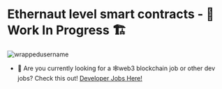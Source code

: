# Ethernaut level smart contracts - 🚧 Work In Progress 🏗
<p align="left"> <img src="https://komarev.com/ghpvc/?username=contracts&label=Repository%20views&color=0e75b6&style=flat" alt="wrappedusername" /> </p>

- 👀 Are you currently looking for a 🕸web3 blockchain job or other dev jobs? Check this out! [Developer Jobs Here!](https://app.usebraintrust.com/r/keefe1/)
